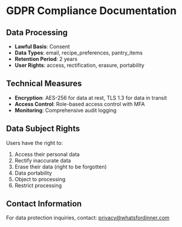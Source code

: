 # GDPR Compliance Documentation

## Data Processing
- **Lawful Basis**: Consent
- **Data Types**: email, recipe_preferences, pantry_items
- **Retention Period**: 2 years
- **User Rights**: access, rectification, erasure, portability

## Technical Measures
- **Encryption**: AES-256 for data at rest, TLS 1.3 for data in transit
- **Access Control**: Role-based access control with MFA
- **Monitoring**: Comprehensive audit logging

## Data Subject Rights
Users have the right to:
1. Access their personal data
2. Rectify inaccurate data
3. Erase their data (right to be forgotten)
4. Data portability
5. Object to processing
6. Restrict processing

## Contact Information
For data protection inquiries, contact: privacy@whatsfordinner.com
